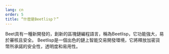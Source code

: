 ```yaml
---
lang: cn
order: 5
title: “什麼是Beetlisp？”
---
```


Beet具有一種新開發的，創新的區塊鏈編程語言，稱為Beetlisp，它功能強大，易於審核且安全。 Beetlisp是一個出色的鏈上智能交易開發環境，它將釋放加密貨幣所承諾的安全性，透明度和易用性。
